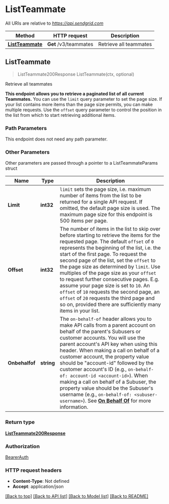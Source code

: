 # ListTeammate

All URIs are relative to *https://api.sendgrid.com*

Method | HTTP request | Description
------------- | ------------- | -------------
[**ListTeammate**](ListTeammate.md#ListTeammate) | **Get** /v3/teammates | Retrieve all teammates



## ListTeammate

> ListTeammate200Response ListTeammate(ctx, optional)

Retrieve all teammates

**This endpoint allows you to retrieve a paginated list of all current Teammates.**  You can use the `limit` query parameter to set the page size. If your list contains more items than the page size permits, you can make multiple requests. Use the `offset` query parameter to control the position in the list from which to start retrieving additional items.

### Path Parameters

This endpoint does not need any path parameter.

### Other Parameters

Other parameters are passed through a pointer to a ListTeammateParams struct


Name | Type | Description
------------- | ------------- | -------------
**Limit** | **int32** | `limit` sets the page size, i.e. maximum number of items from the list to be returned for a single API request. If omitted, the default page size is used. The maximum page size for this endpoint is 500 items per page.
**Offset** | **int32** | The number of items in the list to skip over before starting to retrieve the items for the requested page. The default `offset` of `0` represents the beginning of the list, i.e. the start of the first page. To request the second page of the list, set the `offset` to the page size as determined by `limit`. Use multiples of the page size as your `offset` to request further consecutive pages. E.g. assume your page size is set to `10`. An `offset` of `10` requests the second page, an `offset` of `20` requests the third page and so on, provided there are sufficiently many items in your list.
**Onbehalfof** | **string** | The `on-behalf-of` header allows you to make API calls from a parent account on behalf of the parent's Subusers or customer accounts. You will use the parent account's API key when using this header. When making a call on behalf of a customer account, the property value should be \"account-id\" followed by the customer account's ID (e.g., `on-behalf-of: account-id <account-id>`). When making a call on behalf of a Subuser, the property value should be the Subuser's username (e.g., `on-behalf-of: <subuser-username>`). See [**On Behalf Of**](https://docs.sendgrid.com/api-reference/how-to-use-the-sendgrid-v3-api/on-behalf-of) for more information.

### Return type

[**ListTeammate200Response**](ListTeammate200Response.md)

### Authorization

[BearerAuth](../README.md#BearerAuth)

### HTTP request headers

- **Content-Type**: Not defined
- **Accept**: application/json

[[Back to top]](#) [[Back to API list]](../README.md#documentation-for-api-endpoints)
[[Back to Model list]](../README.md#documentation-for-models)
[[Back to README]](../README.md)

